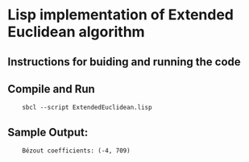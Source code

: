 # Lisp implementation of Extended Euclidean algorithm


## Instructions for buiding and running the code

## Compile and Run
```
    sbcl --script ExtendedEuclidean.lisp
```

## Sample Output:
```
    Bézout coefficients: (-4, 709)
```